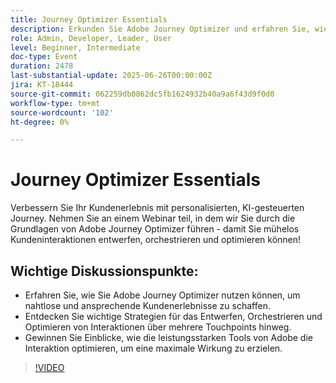 ```yaml
---
title: Journey Optimizer Essentials
description: Erkunden Sie Adobe Journey Optimizer und erfahren Sie, wie Sie kanalübergreifend KI-gesteuerte, personalisierte Kunden-Journeys für eine intelligentere, optimierte Interaktion erstellen.
role: Admin, Developer, Leader, User
level: Beginner, Intermediate
doc-type: Event
duration: 2478
last-substantial-update: 2025-06-26T00:00:00Z
jira: KT-18444
source-git-commit: 062259db0862dc5fb1624932b40a9a6f43d9f0d0
workflow-type: tm+mt
source-wordcount: '102'
ht-degree: 0%

---
```



# Journey Optimizer Essentials

Verbessern Sie Ihr Kundenerlebnis mit personalisierten, KI-gesteuerten Journey. Nehmen Sie an einem Webinar teil, in dem wir Sie durch die Grundlagen von Adobe Journey Optimizer führen - damit Sie mühelos Kundeninteraktionen entwerfen, orchestrieren und optimieren können!

## Wichtige Diskussionspunkte:

* Erfahren Sie, wie Sie Adobe Journey Optimizer nutzen können, um nahtlose und ansprechende Kundenerlebnisse zu schaffen.
* Entdecken Sie wichtige Strategien für das Entwerfen, Orchestrieren und Optimieren von Interaktionen über mehrere Touchpoints hinweg.
* Gewinnen Sie Einblicke, wie die leistungsstarken Tools von Adobe die Interaktion optimieren, um eine maximale Wirkung zu erzielen.

>[!VIDEO](https://video.tv.adobe.com/v/3464440/?learn=on&enablevpops)
